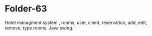 # Folder-63
Hotel managment system , rooms, user, client, reservation, add, edit, remove, type rooms. Java swing. 
